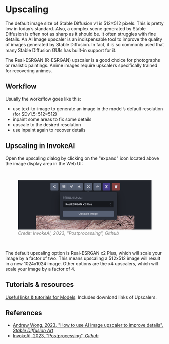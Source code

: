 # Upscaling

The default image size of Stable Diffusion v1 is 512×512 pixels. This is pretty low in today’s standard. Also, a complex scene generated by Stable Diffusion is often not as sharp as it should be. It often struggles with fine details. An AI Image upscaler is an indispensable tool to improve the quality of images generated by Stable Diffusion. In fact, it is so commonly used that many Stable Diffusion GUIs has built-in support for it.

The Real-ESRGAN (R-ESRGAN) upscaler is a good choice for photographs or realistic paintings. Anime images require upscalers specifically trained for recovering animes.

## Workflow

Usually the worksflow goes like this:
- use text-to-image to generate an image in the model’s default resolution (for SDv1.5: 512×512)
- inpaint some areas to fix some details
- upscale to the desired resolution
- use inpaint again to recover details

## Upscaling in InvokeAI

Open the upscaling dialog by clicking on the "expand" icon located above the image display area in the Web UI:

<br>
<figure>
  <img src="../../assets/lecture/invokeai_upscale-dialog.png" width="500px">
  <figcaption style="color:grey; font-style: italic;">Credit: InvokeAI, 2023, "Postprocessing", Github</figcaption>
</figure>
<br>

The default upscaling option is Real-ESRGAN x2 Plus, which will scale your image by a factor of two. This means upscaling a 512x512 image will result in a new 1024x1024 image. Other options are the x4 upscalers, which will scale your image by a factor of 4.

## Tutorials & resources

[Useful links & tutorials for Models](../../resources/models.md). Includes download links of Upscalers.

## References

- [Andrew Wong, 2023, "How to use AI image upscaler to improve details", _Stable Diffusion Art_](https://stable-diffusion-art.com/ai-upscaler/)
- [InvokeAI, 2023, "Postprocessing", _Github_](https://github.com/invoke-ai/InvokeAI/blob/main/docs/features/POSTPROCESS.md)
